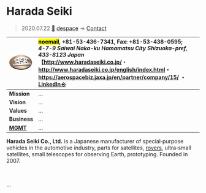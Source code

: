 # Harada Seiki
> 2020.07.22 [🚀](../index/index.md) [despace](index.md) → [Contact](contact.md)

|[![](f/con/h/harada_seiki_logo1_thumb.jpg)](f/con/h/harada_seiki_logo1.png)|<mark>noemail</mark>, +81-53-436-7341, Fax: +81-53-438-0595;<br> *4-7-9 Saiwai Naka-ku Hamamatsu City Shizuoka-pref, 433-8123 Japan*<br> 【<http://www.haradaseiki.co.jp/>・ <http://www.haradaseiki.co.jp/english/index.html>・ <https://aerospacebiz.jaxa.jp/en/partner/company/15/> ・ [LinkedIn ⎆](https://www.linkedin.com/company/原田精機株式会社/)|
|:--|:--|
|**Mission**|…|
|**Vision**|…|
|**Values**|…|
|**Business**|…|
|**[MGMT](mgmt.md)**|…|

**Harada Seiki Co., Ltd.** is a Japanese manufacturer of special‑purpose vehicles in the automotive industry, parts for satellites, [rovers](robot.md), ultra‑small satellites, small telescopes for observing Earth, prototyping. Founded in 2007.

<p style="page-break-after:always"> </p>

…

